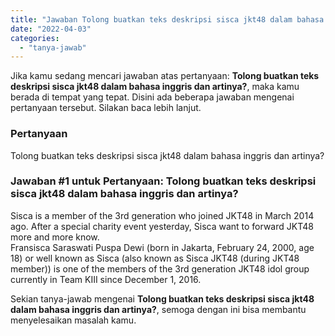 ```yaml
---
title: "Jawaban Tolong buatkan teks deskripsi sisca jkt48 dalam bahasa inggris dan artinya?"
date: "2022-04-03"
categories: 
  - "tanya-jawab"
---
```


Jika kamu sedang mencari jawaban atas pertanyaan: **Tolong buatkan teks deskripsi sisca jkt48 dalam bahasa inggris dan artinya?**, maka kamu berada di tempat yang tepat. Disini ada beberapa jawaban mengenai pertanyaan tersebut. Silakan baca lebih lanjut.

### Pertanyaan

Tolong buatkan teks deskripsi sisca jkt48 dalam bahasa inggris dan artinya?

### Jawaban #1 untuk Pertanyaan: Tolong buatkan teks deskripsi sisca jkt48 dalam bahasa inggris dan artinya?

  
Sisca is a member of the 3rd generation who joined JKT48 in March 2014 ago. After a special charity event yesterday, Sisca want to forward JKT48 more and more know.  
Fransisca Saraswati Puspa Dewi (born in Jakarta, February 24, 2000, age 18) or well known as Sisca (also known as Sisca JKT48 (during JKT48 member)) is one of the members of the 3rd generation JKT48 idol group currently in Team KIII since December 1, 2016. 

Sekian tanya-jawab mengenai **Tolong buatkan teks deskripsi sisca jkt48 dalam bahasa inggris dan artinya?**, semoga dengan ini bisa membantu menyelesaikan masalah kamu.
